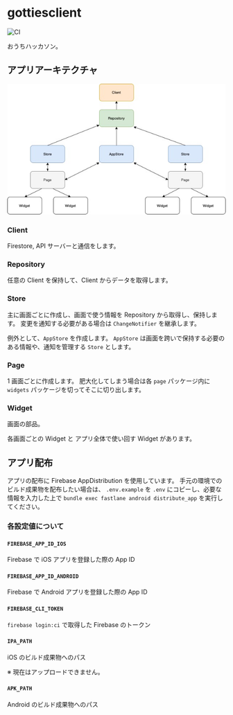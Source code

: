 # gottiesclient

![CI](https://github.com/CA21engineer/Gotties-Client/workflows/CI/badge.svg)

おうちハッカソン。

## アプリアーキテクチャ

![arch_diagram](./docs/archi_diagram.jpg)

### Client

Firestore, API サーバーと通信をします。

### Repository

任意の Client を保持して、Client からデータを取得します。

### Store

主に画面ごとに作成し、画面で使う情報を Repository から取得し、保持します。
変更を通知する必要がある場合は `ChangeNotifier` を継承します。

例外として、`AppStore` を作成します。
`AppStore` は画面を跨いで保持する必要のある情報や、通知を管理する `Store` とします。

### Page

1 画面ごとに作成します。
肥大化してしまう場合は各 `page` パッケージ内に `widgets` パッケージを切ってそこに切り出します。

### Widget

画面の部品。

各画面ごとの Widget と アプリ全体で使い回す Widget があります。

## アプリ配布

アプリの配布に Firebase AppDistribution を使用しています。
手元の環境でのビルド成果物を配布したい場合は、 `.env.example` を `.env` にコピーし、必要な情報を入力した上で `bundle exec fastlane android distribute_app` を実行してください。

### 各設定値について

#### `FIREBASE_APP_ID_IOS`

Firebase で iOS アプリを登録した際の App ID

#### `FIREBASE_APP_ID_ANDROID`

Firebase で Android アプリを登録した際の App ID

#### `FIREBASE_CLI_TOKEN`

`firebase login:ci` で取得した Firebase のトークン

#### `IPA_PATH`

iOS のビルド成果物へのパス

※ 現在はアップロードできません。

#### `APK_PATH`

Android のビルド成果物へのパス
